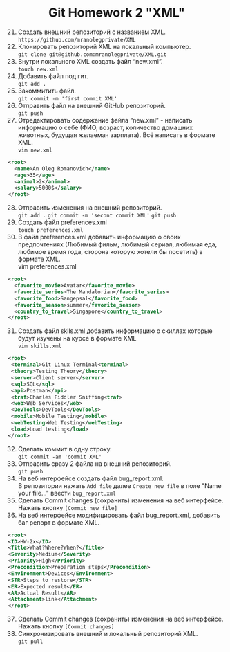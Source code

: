 <div align="center">

# Git Homework 2 "XML"

</div> 

 21. Создать внешний репозиторий c названием XML.  
 `https://github.com/mranolegprivate/XML`
 22. Клонировать репозиторий XML на локальный компьютер.  
 `git clone git@github.com:mranolegprivate/XML.git`
 23. Внутри локального XML создать файл “new.xml”.  
 `touch new.xml`
 24. Добавить файл под гит.  
 `git add .`
 25. Закоммитить файл.  
 `git commit -m 'first commit XML'`
 26. Отправить файл на внешний GitHub репозиторий.  
 `git push`
 27. Отредактировать содержание файла “new.xml” - написать информацию о себе (ФИО, возраст, количество домашних животных, будущая желаемая зарплата). Всё написать в формате XML.  
 `vim new.xml`
 ```XML
 <root>
   <name>An Oleg Romanovich</name>
   <age>35</age>
   <animal>2</animal>
   <salary>5000$</salary>
 </root>
 ```
 28. Отправить изменения на внешний репозиторий.  
 `git add .`
 `git commit -m 'secont commit XML'`
 `git push`
 29. Создать файл preferences.xml  
 `touch preferences.xml`
 30. В файл preferences.xml добавить информацию о своих предпочтениях (Любимый фильм, любимый сериал, любимая еда, любимое время года, сторона которую хотели бы посетить) в формате XML.  
 vim preferences.xml
 ```xml
 <root>
   <favorite_movie>Avatar</favorite_movie>
   <favorite_series>The Mandalorian</favorite_series>
   <favorite_food>Sangepsal</favorite_food>
   <favorite_season>summer</favorite_season>
   <country_to_travel>Singapore</country_to_travel>
 </root>
 ```
 31. Создать файл sklls.xml добавить информацию о скиллах которые будут изучены на курсе в формате XML  
 `vim skills.xml`
 ```xml
 <root>
  <terminal>Git Linux Terminal<terminal>
  <theory>Testing Theory</theory>
  <server>Client server</server>
  <sql>SQL</sql>
  <api>Postman</api>
  <traf>Charles Fiddler Sniffing<traf>
  <web>Web Services</web>
  <DevTools>DevTools</DevTools>
  <mobile>Mobile Testing</mobile>
  <webTesting>Web Testing</webTesting>
  <load>Load testing</load>
 </root>
 ```
 32. Сделать коммит в одну строку.  
 `git commit -am 'commit XML'`
 33. Отправить сразу 2 файла на внешний репозиторий.  
 `git push`
 34. На веб интерфейсе создать файл bug_report.xml.  
 В репозитории нажать  `Add file` далее `Create new file` в поле "Name your file..." ввести `bug_report.xml`
 35. Сделать Commit changes (сохранить) изменения на веб интерфейсе.  
 Нажать кнопку `[Commit new file]`
 36. На веб интерфейсе модифицировать файл bug_report.xml, добавить баг репорт в формате XML.  
 ```xml
<root>
 <ID>HW-2x</ID>
 <Title>What?Where?When?</Title>
 <Severity>Medium</Severity>
 <Priority>High</Priority>
 <Precondition>Preparation steps</Precondition>
 <Environment>Devices</Environment>
 <STR>Steps to restore</STR>
 <ER>Expected result</ER>
 <AR>Actual Result</AR>
 <Attachment>link</Attachment>
 </root>
```
 37. Сделать Commit changes (сохранить) изменения на веб интерфейсе.  
 Нажать кнопку `[Commit changes]`
 38. Синхронизировать внешний и локальный репозиторий XML.  
`git pull`
